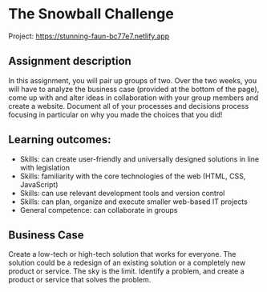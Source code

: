 # The Snowball Challenge

Project: https://stunning-faun-bc77e7.netlify.app

## Assignment description
In this assignment, you will pair up groups of two. Over the two weeks, you will have to analyze the 
business case (provided at the bottom of the page), come up with and alter ideas in collaboration with 
your group members and create a website. Document all of your processes and decisions process 
focusing in particular on why you made the choices that you did!

## Learning outcomes:
* Skills: can create user-friendly and universally designed solutions in line with legislation
* Skills: familiarity with the core technologies of the web (HTML, CSS, JavaScript)
* Skills: can use relevant development tools and version control
* Skills: can plan, organize and execute smaller web-based IT projects
* General competence: can collaborate in groups

## Business Case
Create a low-tech or high-tech solution that works for everyone. The solution could be a redesign of an 
existing solution or a completely new product or service. The sky is the limit. Identify a problem, and 
create a product or service that solves the problem.
